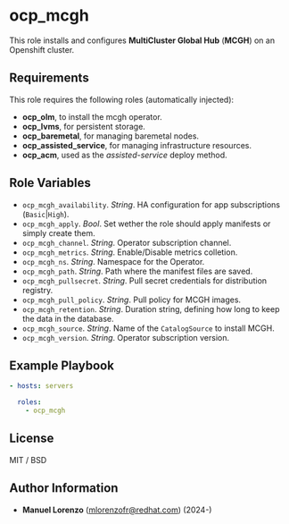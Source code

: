 # ocp_mcgh
This role installs and configures **MultiCluster Global Hub** (**MCGH**) on an Openshift cluster.

## Requirements
This role requires the following roles (automatically injected):
* **ocp_olm**, to install the mcgh operator.
* **ocp_lvms**, for persistent storage.
* **ocp_baremetal**, for managing baremetal nodes.
* **ocp_assisted_service**, for managing infrastructure resources.
* **ocp_acm**, used as the _assisted-service_ deploy method.

## Role Variables
* `ocp_mcgh_availability`. _String_. HA configuration for app subscriptions (`Basic`|`High`).
* `ocp_mcgh_apply`. _Bool_. Set wether the role should apply manifests or simply create them.
* `ocp_mcgh_channel`. _String_. Operator subscription channel.
* `ocp_mcgh_metrics`. _String_. Enable/Disable metrics colletion.
* `ocp_mcgh_ns`. _String_. Namespace for the Operator.
* `ocp_mcgh_path`. _String_. Path where the manifest files are saved.
* `ocp_mcgh_pullsecret`. _String_. Pull secret credentials for distribution registry.
* `ocp_mcgh_pull_policy`. _String_. Pull policy for MCGH images.
* `ocp_mcgh_retention`. _String_. Duration string, defining how long to keep the data in the database.
* `ocp_mcgh_source`. _String_. Name of the `CatalogSource` to install MCGH.
* `ocp_mcgh_version`. _String_. Operator subscription version.

## Example Playbook
```yaml
- hosts: servers

  roles:
    - ocp_mcgh
```

## License
MIT / BSD

## Author Information
 - **Manuel Lorenzo** (mlorenzofr@redhat.com) (2024-)
